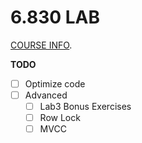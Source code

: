 # 6.830 LAB

[COURSE INFO](./COURSE-INFO.md).

**TODO**
- [ ] Optimize code
- [ ] Advanced
    - [ ] Lab3 Bonus Exercises
    - [ ] Row Lock
    - [ ] MVCC